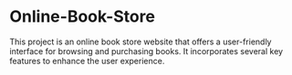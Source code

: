 # Online-Book-Store
This project is an online book store website that offers a user-friendly interface for browsing and purchasing books. It incorporates several key features to enhance the user experience.
